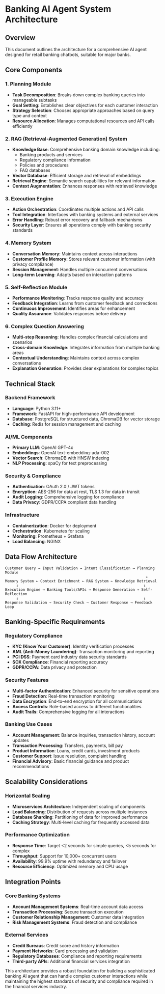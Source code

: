# Banking AI Agent System Architecture

## Overview
This document outlines the architecture for a comprehensive AI agent designed for retail banking chatbots, suitable for major banks.

## Core Components

### 1. Planning Module
- **Task Decomposition**: Breaks down complex banking queries into manageable subtasks
- **Goal Setting**: Establishes clear objectives for each customer interaction
- **Strategy Selection**: Chooses appropriate approaches based on query type and context
- **Resource Allocation**: Manages computational resources and API calls efficiently

### 2. RAG (Retrieval-Augmented Generation) System
- **Knowledge Base**: Comprehensive banking domain knowledge including:
  - Banking products and services
  - Regulatory compliance information
  - Policies and procedures
  - FAQ databases
- **Vector Database**: Efficient storage and retrieval of embeddings
- **Retrieval Engine**: Semantic search capabilities for relevant information
- **Context Augmentation**: Enhances responses with retrieved knowledge

### 3. Execution Engine
- **Action Orchestration**: Coordinates multiple actions and API calls
- **Tool Integration**: Interfaces with banking systems and external services
- **Error Handling**: Robust error recovery and fallback mechanisms
- **Security Layer**: Ensures all operations comply with banking security standards

### 4. Memory System
- **Conversation Memory**: Maintains context across interactions
- **Customer Profile Memory**: Stores relevant customer information (with privacy compliance)
- **Session Management**: Handles multiple concurrent conversations
- **Long-term Learning**: Adapts based on interaction patterns

### 5. Self-Reflection Module
- **Performance Monitoring**: Tracks response quality and accuracy
- **Feedback Integration**: Learns from customer feedback and corrections
- **Continuous Improvement**: Identifies areas for enhancement
- **Quality Assurance**: Validates responses before delivery

### 6. Complex Question Answering
- **Multi-step Reasoning**: Handles complex financial calculations and scenarios
- **Cross-domain Knowledge**: Integrates information from multiple banking areas
- **Contextual Understanding**: Maintains context across complex conversations
- **Explanation Generation**: Provides clear explanations for complex topics

## Technical Stack

### Backend Framework
- **Language**: Python 3.11+
- **Framework**: FastAPI for high-performance API development
- **Database**: PostgreSQL for structured data, ChromaDB for vector storage
- **Caching**: Redis for session management and caching

### AI/ML Components
- **Primary LLM**: OpenAI GPT-4o
- **Embeddings**: OpenAI text-embedding-ada-002
- **Vector Search**: ChromaDB with HNSW indexing
- **NLP Processing**: spaCy for text preprocessing

### Security & Compliance
- **Authentication**: OAuth 2.0 / JWT tokens
- **Encryption**: AES-256 for data at rest, TLS 1.3 for data in transit
- **Audit Logging**: Comprehensive logging for compliance
- **Data Privacy**: GDPR/CCPA compliant data handling

### Infrastructure
- **Containerization**: Docker for deployment
- **Orchestration**: Kubernetes for scaling
- **Monitoring**: Prometheus + Grafana
- **Load Balancing**: NGINX

## Data Flow Architecture

```
Customer Query → Input Validation → Intent Classification → Planning Module
                                                                ↓
Memory System ← Context Enrichment ← RAG System ← Knowledge Retrieval
     ↓                                                         ↓
Execution Engine → Banking Tools/APIs → Response Generation → Self-Reflection
     ↓                                                         ↓
Response Validation → Security Check → Customer Response → Feedback Loop
```

## Banking-Specific Requirements

### Regulatory Compliance
- **KYC (Know Your Customer)**: Identity verification processes
- **AML (Anti-Money Laundering)**: Transaction monitoring and reporting
- **PCI DSS**: Payment card industry data security standards
- **SOX Compliance**: Financial reporting accuracy
- **GDPR/CCPA**: Data privacy and protection

### Security Features
- **Multi-factor Authentication**: Enhanced security for sensitive operations
- **Fraud Detection**: Real-time transaction monitoring
- **Data Encryption**: End-to-end encryption for all communications
- **Access Controls**: Role-based access to different functionalities
- **Audit Trails**: Comprehensive logging for all interactions

### Banking Use Cases
- **Account Management**: Balance inquiries, transaction history, account updates
- **Transaction Processing**: Transfers, payments, bill pay
- **Product Information**: Loans, credit cards, investment products
- **Customer Support**: Issue resolution, complaint handling
- **Financial Advisory**: Basic financial guidance and product recommendations

## Scalability Considerations

### Horizontal Scaling
- **Microservices Architecture**: Independent scaling of components
- **Load Balancing**: Distribution of requests across multiple instances
- **Database Sharding**: Partitioning of data for improved performance
- **Caching Strategy**: Multi-level caching for frequently accessed data

### Performance Optimization
- **Response Time**: Target <2 seconds for simple queries, <5 seconds for complex
- **Throughput**: Support for 10,000+ concurrent users
- **Availability**: 99.9% uptime with redundancy and failover
- **Resource Efficiency**: Optimized memory and CPU usage

## Integration Points

### Core Banking Systems
- **Account Management Systems**: Real-time account data access
- **Transaction Processing**: Secure transaction execution
- **Customer Relationship Management**: Customer data integration
- **Risk Management Systems**: Fraud detection and compliance

### External Services
- **Credit Bureaus**: Credit score and history information
- **Payment Networks**: Card processing and validation
- **Regulatory Databases**: Compliance and reporting requirements
- **Third-party APIs**: Additional financial services integration

This architecture provides a robust foundation for building a sophisticated banking AI agent that can handle complex customer interactions while maintaining the highest standards of security and compliance required in the financial services industry.